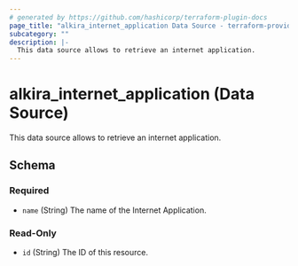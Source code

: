 ```yaml
---
# generated by https://github.com/hashicorp/terraform-plugin-docs
page_title: "alkira_internet_application Data Source - terraform-provider-alkira"
subcategory: ""
description: |-
  This data source allows to retrieve an internet application.
---
```


# alkira_internet_application (Data Source)

This data source allows to retrieve an internet application.



<!-- schema generated by tfplugindocs -->
## Schema

### Required

- `name` (String) The name of the Internet Application.

### Read-Only

- `id` (String) The ID of this resource.


